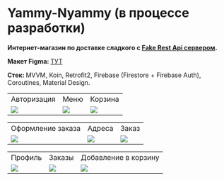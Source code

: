 # Yammy-Nyammy (в процессе разработки)

<p><b>Интернет-магазин по доставке сладкого с <a href="https://github.com/ph00per/Fake-json-server-for-Yammy-Nyammy">Fake Rest Api сервером</a>.</b></p>
<p><b>Макет Figma: </b><a href="https://www.figma.com/file/zYyr1oB31QX1yDd2RIYqJV/YammyNyammy?node-id=0%3A1">ТУТ</a></p>
<p><b>Стек: </b>MVVM, Koin, Retrofit2, Firebase (Firestore + Firebase Auth), Coroutines, Material Design.</p>

<table align="middle">
  <tr>
    <td align="middle">Авторизация</td>
    <td align="middle">Меню</td>
    <td align="middle">Корзина</td>
  </tr>
  <tr>
    <td><img src="https://sun1-94.userapi.com/xZyRnAxlRCl4eQQ9BE3iVBCobF-Q2KLEr0X9og/xbilWZBdsCU.jpg"></td>
    <td><img src="https://sun1-98.userapi.com/q9Kqx-T4VCWnj2QHplkBDTapkiZRwwZLPbFpHg/AcpaO_O4jLI.jpg"></td>
    <td><img src="https://sun1-94.userapi.com/X4_c4TM3yJ3j4bIBWBo0S_wkzoGnsDE1ZNG6rQ/YKf4EJkpeAc.jpg"></td>
  </tr>
</table>

<table align="middle">
  <tr>
    <td align="middle">Оформление заказа</td>
    <td align="middle">Адреса</td>
    <td align="middle">Заказ</td>
  </tr>
  <tr>
    <td><img src="https://sun1-21.userapi.com/vTj3nlWzU5oVA6tLXX1pmB__rVyrfC4LmTymQQ/zCSaRvMilOM.jpg"></td>
    <td><img src="https://sun1-30.userapi.com/yMR4d7HGm8PnDRrl80uN0B3aBgATvVxnmXGJKA/Zq7NnhGWpb8.jpg"></td>
    <td><img src="https://sun1-26.userapi.com/4xmhyU4bhRm18BLTQ2q1h8Gho5IGde2WC3g0Ug/vbT1yarq8oo.jpg"></td>
  </tr>
</table>

<table align="middle">
  <tr>
    <td align="middle">Профиль</td>
    <td align="middle">Заказы</td>
    <td align="middle">Добавление в корзину</td>
  </tr>
  <tr>
    <td><img src="https://sun1-92.userapi.com/WGqgUC3UmvGLpvekrrHJg4zBuzYnTq4nw73W2Q/RYoqRuRt1U4.jpg"></td>
    <td><img src="https://sun1-20.userapi.com/Jruttke-d5_LlGitZz6t964_2FMdEmmTDurqYg/mtUM81LU4mA.jpg"></td>
    <td><img src="https://sun1-96.userapi.com/8JDvS7DXFW-6s1OZGt1AEGJ82AGIg2rjaYhSEw/8xiwMcvB2sw.jpg"></td>
  </tr>
</table>


